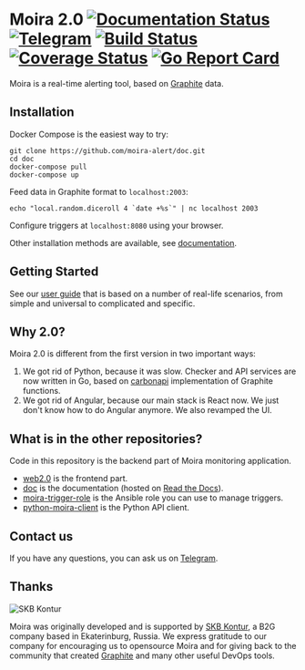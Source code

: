 # Moira 2.0 [![Documentation Status](https://readthedocs.org/projects/moira/badge/?version=latest)](https://moira.readthedocs.io/en/latest/?badge=latest) [![Telegram](https://img.shields.io/badge/telegram-join%20chat-3796cd.svg)](https://t.me/moira_alert) [![Build Status](https://travis-ci.org/moira-alert/moira.svg?branch=master)](https://travis-ci.org/moira-alert/moira) [![Coverage Status](https://coveralls.io/repos/github/moira-alert/moira/badge.svg?branch=master)](https://coveralls.io/github/moira-alert/moira?branch=master) [![Go Report Card](https://goreportcard.com/badge/github.com/moira-alert/moira)](https://goreportcard.com/report/github.com/moira-alert/moira)

Moira is a real-time alerting tool, based on [Graphite](https://graphite.readthedocs.io) data.


## Installation

Docker Compose is the easiest way to try:

```
git clone https://github.com/moira-alert/doc.git
cd doc
docker-compose pull
docker-compose up
```

Feed data in Graphite format to `localhost:2003`:

```
echo "local.random.diceroll 4 `date +%s`" | nc localhost 2003
```

Configure triggers at `localhost:8080` using your browser.

Other installation methods are available, see [documentation](https://moira.readthedocs.io/en/latest/installation/index.html).


## Getting Started

See our [user guide](https://moira.readthedocs.io/en/latest/user_guide/index.html) that is based on a number of real-life scenarios, from simple and universal to complicated and specific.


## Why 2.0?

Moira 2.0 is different from the first version in two important ways:

1. We got rid of Python, because it was slow. Checker and API services are now written in Go, based on [carbonapi](https://github.com/go-graphite/carbonapi) implementation of Graphite functions.
2. We got rid of Angular, because our main stack is React now. We just don't know how to do Angular anymore. We also revamped the UI.


## What is in the other repositories?

Code in this repository is the backend part of Moira monitoring application.

* [web2.0](https://github.com/moira-alert/web2.0) is the frontend part.
* [doc](https://github.com/moira-alert/doc) is the documentation (hosted on [Read the Docs](https://moira.readthedocs.io)).
* [moira-trigger-role](https://github.com/moira-alert/moira-trigger-role) is the Ansible role you can use to manage triggers.
* [python-moira-client](https://github.com/moira-alert/python-moira-client) is the Python API client.


## Contact us

If you have any questions, you can ask us on [Telegram](https://t.me/moira_alert).


## Thanks

![SKB Kontur](https://kontur.ru/theme/ver-1652188951/common/images/logo_english.png)

Moira was originally developed and is supported by [SKB Kontur](https://kontur.ru/eng/about), a B2G company based in Ekaterinburg, Russia. We express gratitude to our company for encouraging us to opensource Moira and for giving back to the community that created [Graphite](https://graphite.readthedocs.io) and many other useful DevOps tools.
